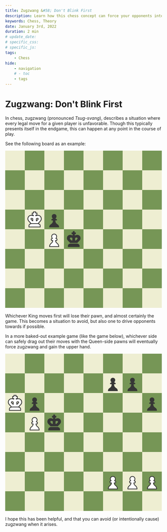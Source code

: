```yaml
---
title: Zugzwang &#58; Don't Blink First
description: Learn how this chess concept can force your opponents into unfavorable positions
keywords: Chess, Theory
date: January 3rd, 2022
duration: 2 min
# update_date:
# specific_css:
# specific_js:
tags:
    - Chess
hide:
    - navigation
    # - toc
    - tags
---
```


# Zugzwang: Don't Blink First

In chess, zugzwang (pronounced _Tsug-svang_), describes a situation where every legal move for a given player is unfavorable. Though this typically presents itself in the endgame, this can happen at any point in the course of play.

See the following board as an example:

![Basic Zugzwang Example](../assets/images/2022/Zugzwang/Initial-position.png "Simple zugzwang presentation")

Whichever King moves first will lose their pawn, and almost certainly the game. This becomes a situation to avoid, but also one to drive opponents towards if possible.

In a more baked-out example game (like the game below), whichever side can safely drag out their moves with the Queen-side pawns will eventually force zugzwang and gain the upper hand.

![Detailed Zugzwang Example](../assets/images/2022/Zugzwang/Example-position.png "Pending zugzwang once the dust settles")

I hope this has been helpful, and that you can avoid (or intentionally cause) zugzwang when it arises.

